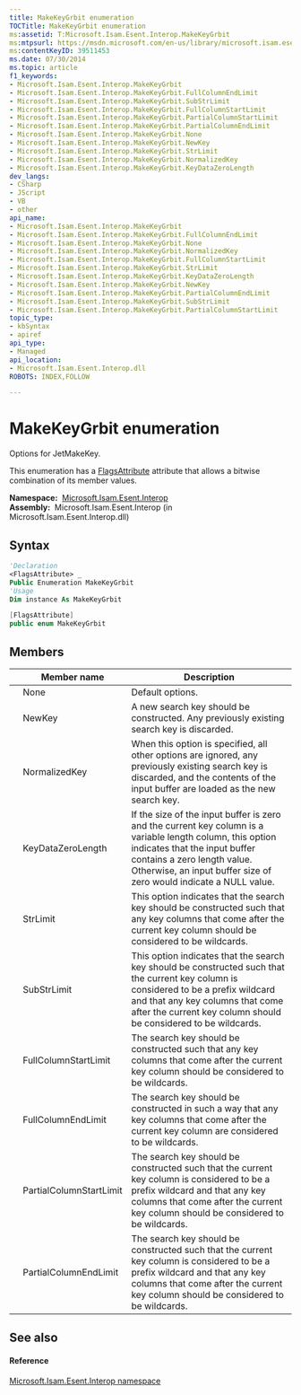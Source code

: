 ```yaml
---
title: MakeKeyGrbit enumeration
TOCTitle: MakeKeyGrbit enumeration
ms:assetid: T:Microsoft.Isam.Esent.Interop.MakeKeyGrbit
ms:mtpsurl: https://msdn.microsoft.com/en-us/library/microsoft.isam.esent.interop.makekeygrbit(v=EXCHG.10)
ms:contentKeyID: 39511453
ms.date: 07/30/2014
ms.topic: article
f1_keywords:
- Microsoft.Isam.Esent.Interop.MakeKeyGrbit
- Microsoft.Isam.Esent.Interop.MakeKeyGrbit.FullColumnEndLimit
- Microsoft.Isam.Esent.Interop.MakeKeyGrbit.SubStrLimit
- Microsoft.Isam.Esent.Interop.MakeKeyGrbit.FullColumnStartLimit
- Microsoft.Isam.Esent.Interop.MakeKeyGrbit.PartialColumnStartLimit
- Microsoft.Isam.Esent.Interop.MakeKeyGrbit.PartialColumnEndLimit
- Microsoft.Isam.Esent.Interop.MakeKeyGrbit.None
- Microsoft.Isam.Esent.Interop.MakeKeyGrbit.NewKey
- Microsoft.Isam.Esent.Interop.MakeKeyGrbit.StrLimit
- Microsoft.Isam.Esent.Interop.MakeKeyGrbit.NormalizedKey
- Microsoft.Isam.Esent.Interop.MakeKeyGrbit.KeyDataZeroLength
dev_langs:
- CSharp
- JScript
- VB
- other
api_name: 
- Microsoft.Isam.Esent.Interop.MakeKeyGrbit
- Microsoft.Isam.Esent.Interop.MakeKeyGrbit.FullColumnEndLimit
- Microsoft.Isam.Esent.Interop.MakeKeyGrbit.None
- Microsoft.Isam.Esent.Interop.MakeKeyGrbit.NormalizedKey
- Microsoft.Isam.Esent.Interop.MakeKeyGrbit.FullColumnStartLimit
- Microsoft.Isam.Esent.Interop.MakeKeyGrbit.StrLimit
- Microsoft.Isam.Esent.Interop.MakeKeyGrbit.KeyDataZeroLength
- Microsoft.Isam.Esent.Interop.MakeKeyGrbit.NewKey
- Microsoft.Isam.Esent.Interop.MakeKeyGrbit.PartialColumnEndLimit
- Microsoft.Isam.Esent.Interop.MakeKeyGrbit.SubStrLimit
- Microsoft.Isam.Esent.Interop.MakeKeyGrbit.PartialColumnStartLimit
topic_type: 
- kbSyntax
- apiref
api_type: 
- Managed
api_location: 
- Microsoft.Isam.Esent.Interop.dll
ROBOTS: INDEX,FOLLOW

---
```


# MakeKeyGrbit enumeration

Options for JetMakeKey.

This enumeration has a [FlagsAttribute](https://docs.microsoft.com/dotnet/api/system.flagsattribute?redirectedfrom=MSDN) attribute that allows a bitwise combination of its member values.

**Namespace:**  [Microsoft.Isam.Esent.Interop](hh596136\(v=exchg.10\).md)  
**Assembly:**  Microsoft.Isam.Esent.Interop (in Microsoft.Isam.Esent.Interop.dll)

## Syntax

``` vb
'Declaration
<FlagsAttribute> _
Public Enumeration MakeKeyGrbit
'Usage
Dim instance As MakeKeyGrbit
```

``` csharp
[FlagsAttribute]
public enum MakeKeyGrbit
```

## Members

<table>
<thead>
<tr class="header">
<th></th>
<th>Member name</th>
<th>Description</th>
</tr>
</thead>
<tbody>
<tr class="odd">
<td></td>
<td>None</td>
<td>Default options.</td>
</tr>
<tr class="even">
<td></td>
<td>NewKey</td>
<td>A new search key should be constructed. Any previously existing search key is discarded.</td>
</tr>
<tr class="odd">
<td></td>
<td>NormalizedKey</td>
<td>When this option is specified, all other options are ignored, any previously existing search key is discarded, and the contents of the input buffer are loaded as the new search key.</td>
</tr>
<tr class="even">
<td></td>
<td>KeyDataZeroLength</td>
<td>If the size of the input buffer is zero and the current key column is a variable length column, this option indicates that the input buffer contains a zero length value. Otherwise, an input buffer size of zero would indicate a NULL value.</td>
</tr>
<tr class="odd">
<td></td>
<td>StrLimit</td>
<td>This option indicates that the search key should be constructed such that any key columns that come after the current key column should be considered to be wildcards.</td>
</tr>
<tr class="even">
<td></td>
<td>SubStrLimit</td>
<td>This option indicates that the search key should be constructed such that the current key column is considered to be a prefix wildcard and that any key columns that come after the current key column should be considered to be wildcards.</td>
</tr>
<tr class="odd">
<td></td>
<td>FullColumnStartLimit</td>
<td>The search key should be constructed such that any key columns that come after the current key column should be considered to be wildcards.</td>
</tr>
<tr class="even">
<td></td>
<td>FullColumnEndLimit</td>
<td>The search key should be constructed in such a way that any key columns that come after the current key column are considered to be wildcards.</td>
</tr>
<tr class="odd">
<td></td>
<td>PartialColumnStartLimit</td>
<td>The search key should be constructed such that the current key column is considered to be a prefix wildcard and that any key columns that come after the current key column should be considered to be wildcards.</td>
</tr>
<tr class="even">
<td></td>
<td>PartialColumnEndLimit</td>
<td>The search key should be constructed such that the current key column is considered to be a prefix wildcard and that any key columns that come after the current key column should be considered to be wildcards.</td>
</tr>
</tbody>
</table>


## See also

#### Reference

[Microsoft.Isam.Esent.Interop namespace](hh596136\(v=exchg.10\).md)

